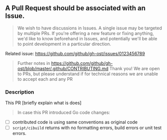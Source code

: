 ## A Pull Request should be associated with an Issue.

> We wish to have discussions in Issues. A single issue may be targeted by multiple PRs.
> If you're offering a new feature or fixing anything, we'd like to know beforehand in Issues,
> and potentially we'll be able to point development in a particular direction.

Related issue: https://github.com/github/gh-ost/issues/0123456789

> Further notes in https://github.com/github/gh-ost/blob/master/.github/CONTRIBUTING.md
> Thank you! We are open to PRs, but please understand if for technical reasons we are unable to accept each and any PR

### Description

This PR [briefly explain what is does]

> In case this PR introduced Go code changes:

- [ ] contributed code is using same conventions as original code
- [ ] `script/cibuild` returns with no formatting errors, build errors or unit test errors.
